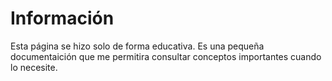 # Información
Esta página se hizo solo de forma educativa. Es una pequeña documentaición que me permitira consultar conceptos importantes cuando lo necesite. 